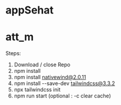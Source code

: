 # appSehat

# att_m

Steps:

1. Download / close Repo
2. npm install
3. npm install nativewind@2.0.11
4. npm install --save-dev tailwindcss@3.3.2
5. npx tailwindcss init
6. npm run start (optional : -c clear cache)
